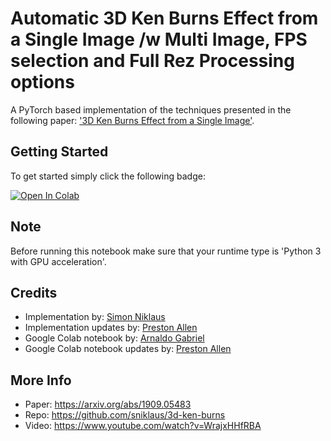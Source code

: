 # Automatic 3D Ken Burns Effect from a Single Image /w Multi Image, FPS selection and Full Rez Processing options

A PyTorch based implementation of the techniques presented in the following paper: ['3D Ken Burns Effect from a Single Image'](https://arxiv.org/abs/1909.05483).

## Getting Started
To get started simply click the following badge:

[![Open In Colab](https://colab.research.google.com/assets/colab-badge.svg)](https://colab.research.google.com/github/pressreset/colab-Multi-FPS-Full-Rez-3d-ken-Burns/blob/master/automatic-3d-ken-burns.ipynb)

## Note
Before running this notebook make sure that your runtime type is 'Python 3 with GPU acceleration'.

## Credits
- Implementation by: [Simon Niklaus](https://github.com/sniklaus/3d-ken-burns)
- Implementation updates by: [Preston Allen](https://github.com/pressreset)
- Google Colab notebook by: [Arnaldo Gabriel](https://github.com/agmm/colab-3d-ken-burns)
- Google Colab notebook updates by: [Preston Allen](https://github.com/pressreset)

## More Info
- Paper: https://arxiv.org/abs/1909.05483
- Repo: https://github.com/sniklaus/3d-ken-burns
- Video: https://www.youtube.com/watch?v=WrajxHHfRBA
